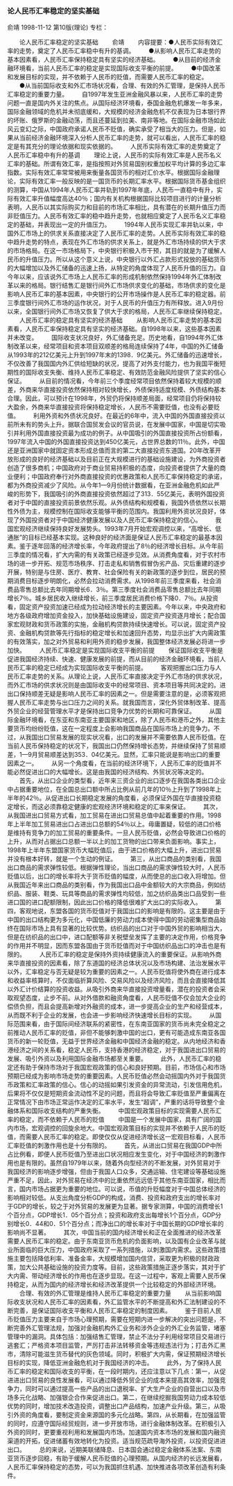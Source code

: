 ### 论人民币汇率稳定的坚实基础
俞靖
1998-11-12
第10版(理论)
专栏：

　　论人民币汇率稳定的坚实基础
　　俞靖
　　内容提要：●人民币实际有效汇率的走势，奠定了人民币汇率稳中有升的基调。
　　●从影响人民币汇率走势的基本因素看，人民币汇率保持稳定具有坚实的经济基础。
　　●从目前的经济金融环境看，当前人民币汇率的稳定是实现国际收支平衡的前提。
　　●中国改革和发展目标的实现，并不依赖于人民币的贬值，而需要人民币汇率的稳定。
　　●从当前国际收支和外汇市场状况看，合理、有效的外汇管理，是保持人民币汇率稳定的重要力量。
　　自1997年发生亚洲金融风暴以来，人民币汇率的走势问题一直是国内外关注的焦点。从国际经济环境看，泰国金融危机爆发一年多来，国际金融领域的危机并未彻底缓和，大规模的经济金融危机不仅表现为日本银行界的坏账、俄罗斯的金融动荡，而且还蔓延到拉美、南非等地。在国际金融市场如此风云变幻之际，中国政府承诺人民币不贬值，确实承受了相当大的压力。但是，如果从当前经济金融环境深入分析人民币汇率的走势，就可以看出，人民币汇率的稳定是有其充分的理论依据和现实依据的。
　　人民币实际有效汇率的走势奠定了人民币汇率稳中有升的基调
　　理论上说，人民币的实际有效汇率是人民币名义汇率的基础。所谓有效汇率，是指按照对外贸易国别权重加权平均计算的多边汇率指数。实际有效汇率常常被用来衡量各国货币的相对汇价水平。根据国际金融理论，实际有效汇率一般反映的是一国货币的长期汇率水平。根据国际货币基金组织的测算，中国从1994年人民币汇率并轨到1997年年底，人民币一直稳中有升，实际有效汇率升值幅度高达40％；国内有关机构根据国际比较项目进行的计量分析表明，人民币以其实际购买力和目前的市场汇率相比，具有潜在的长期升值压力而非贬值压力。人民币有效汇率的稳中趋升走势，也就相应奠定了人民币名义汇率稳定的基础，并表现出一定的升值压力。
　　1994年人民币实现汇率并轨以来，中国外汇市场上的供求关系直接决定了人民币汇率的走势。人民币实际有效汇率的稳中趋升走势的特点，表现在外汇市场的供求关系上，就是外汇市场持续的供大于求的市场格局。在这一市场格局下，中央银行积极入市干预，其目的就是为了缓解人民币的升值压力。所以从这个意义上说，中央银行以外汇占款形式投放的基础货币的大幅增加以及外汇储备的迅速上扬，从特定的角度体现了人民币升值的压力。自今年以来，应该说外汇市场上人民币汇率的形成机制依然保持1994年外汇体制改革以来的格局。银行结售汇是银行间外汇市场供求变化的基础，市场供求的变化是影响人民币汇率的基本因素，中央银行的公开市场操作是人民币汇率的稳定器。前三季度银行间外汇市场的运作状况，对于人民币的升值压力有所释放。进入9月份以来，全国银行间外汇市场又恢复了供大于求的格局，人民币汇率继续保持稳定。
　　人民币汇率的稳定具有坚实的经济基础
　　从影响人民币汇率走势的基本因素看，人民币汇率保持稳定具有坚实的经济基础。自1998年以来，这些基本因素并未改变。
　　国际收支状况良好，外汇储备充足。历史地看，自1994年外汇体制改革以来，经常项目和资本项目双顺差的格局连续保持了4年，中国的外汇储备从1993年的212亿美元上升到1997年末的1398．9亿美元。外汇储备的迅速增长，不仅改善了我国国内外汇供给短缺的状况，提高了对外支付能力，也为我国平衡短期性的国际收支失衡、维持人民币汇率稳定、有效防范金融风险提供了坚实的信心保证。
　　从目前的情况看，今年前三个季度经常项目依然保持着较大规模的顺差，外商来华直接投资依然保持相对较快增长，外债保持适度规模、外债结构基本合理。因此，可以预计在1998年，外贸仍将保持顺差局面，经常项目仍将保持较大盈余，外商来华直接投资将保持稳定增长，人民币不需要贬值，也没有必要贬值。
　　利用外资和外债状况良好。在最近的6年中，流入中国的外国直接投资以前所未有的势头上升。据联合国贸发会议的官员说，在发展中国家，中国是切实吸引并利用外国直接投资最为成功的例子。从中国吸引的外国直接投资所占份额看，1997年流入中国的外国直接投资达到450亿美元，占世界总数的11％。此外，中国还是亚洲国家中就固定资本形成总值而言的第二大直接投资东道国。20年改革开放形成的良好的经济基础以及目前正在大规模进行的基础设施建设，为外商投资者创造了很多商机；中国政府对于商业贸易持积极的态度，向投资者提供了大量的商业便利；中国政府奉行对外商直接投资的优惠政策和人民币汇率保持稳定的承诺，都为外商投资减少了风险。从今年1—9月份统计数据看，在亚洲金融危机如此严峻的形势下，我国吸引的外商直接投资依然超过了313．55亿美元，表明外国投资者对于中国的直接投资前景依然乐观。从外债结构和规模看，我国外债依然以长期性外债为主，规模控制在国际收支能够平衡的范围内。我国利用外资状况良好，体现了外国投资者对于中国经济健康发展以及人民币汇率保持稳定的信心。
　　我国宏观经济继续保持良好发展势头。1993年7月开始宏观调控以来，“高增长、低通胀”的目标已经基本实现。这种良好的经济面是保证人民币汇率稳定的最基本因素。鉴于逐年回落的经济增长率，今年政府提出了8％的经济增长目标。从今年前三季度的情况看，扩大内需的有关政策已经逐步见效。从消费角度看，对于农村市场的进一步开拓、规范市场秩序、打击走私和销售假冒伪劣产品、灾后重建的逐步开展，特别是与住房、医疗、教育、社会保险有关的新政策的逐步到位，居民的预期消费目标逐步明朗化，必然会拉动消费需求。从1998年前三季度来看，社会消费品零售总额比去年同期增长6．3％。第三季度社会消费品零售总额比去年同期增长7％。城乡居民收入继续增长，前三季度居民消费价格下降0．7％。从投资看，固定资产投资加速已经成为拉动经济增长的主要因素。今年以来，中央政府和地方各级政府增加资金投入，加快基础设施建设，固定资产投资逐月增长；配合国家宏观财政和货币政策的实施，金融机构贷款持续快速增长。可以说，固定资产投资、金融机构贷款等先行指标的稳定增长和加速回升态势，均显示出扩大内需政策的有效落实，加之对外贸易和利用外资的稳步发展，我国整体经济发展必将进一步加快。
　　人民币汇率稳定是实现国际收支平衡的前提
　　保证国际收支平衡是促进我国经济持续、快速、健康发展的前提，而从目前的经济金融环境看，当前人民币汇率的稳定已经成为实现国际收支平衡的前提。
　　客观把握出口压力与人民币汇率走势的关系。从理论上说，人民币汇率直接决定于外汇市场的供求状况，而外汇市场的供求状况则是由国际收支中的经常项目、资本项目等共同决定的。进出口保持顺差无疑是影响人民币汇率的因素之一。但是需要注意的是，必须客观把握人民币汇率走势与出口压力之间的关系。就我国而言，深化外贸体制改革、提高外贸企业的经营管理水平才是保持出口竞争力优势的长期和可靠保证。
　　从国际金融环境看，在东亚和东南亚主要国家和地区，除了人民币和港币之外，其他主要货币均纷纷贬值，这在一定程度上会影响我国商品在国际市场上的竞争力。不过，从我国出口贸易发展的现实状况看，出口的发展并不需要依靠人民币贬值。在当前人民币保持稳定的状况下，我国出口仍然保持增长态势，并继续保持了贸易顺差，1—9月贸易顺差达到353．04亿美元。显然，汇率只能说是影响出口的重要因素之一。
　　从另一个角度看，在当前的经济环境下，人民币汇率的贬值并不能必然促进出口的大幅增长。这是由我国的经济结构、外贸状况等决定的。
　　首先，从出口企业的类型看，近年来三资企业的出口逐步在我国各类出口企业中占据重要地位，在全国总出口额中所占比例从前几年的10％上升到了1998年上半年的42％。从促进出口长期稳定发展的角度看，必须保证外国在华直接投资稳定增长，而这必须靠稳定健康的宏观经济环境和稳定的汇率来保证。
　　其次，从我国进出口贸易方式看，加工贸易在进出口贸易总值中起着重要的作用。1998年上半年加工贸易进出口占进出口总额的54％以上。毋庸置疑，较低的进口价格是维持有竞争力的加工贸易的重要条件。一旦人民币贬值，必然会导致进口价格的上升，从而对占据出口总额一半以上的加工货物的出口带来负面影响。事实上，1998年上半年东盟国家货币大幅贬值后，由于进口价格的大幅上升，进出口贸易并没有根本好转，就是一个生动的例证。
　　第三，从出口商品的类别看，我国出口商品的需求弹性较低。根据弹性理论，当出口商品的需求弹性较大时，人民币贬值以后，出口的增长率将大于货币贬值的幅度，从而使总的出口收入将增加。但从我国近年来出口商品的类别看，作为我国出口品中金额较大的大宗商品，例如纺织品、服装、鞋类、玩具等商品的需求弹性均较低，加之纺织品类出口品受到一些进口国的进口配额限制，因此出口价格的降低很难扩大出口的实际收入。
　　第四，客观地说，东盟各国的货币贬值对于我国出口的影响是有限的。这主要是由于中国的出口结构更为多元化，中国低廉的劳动力成本使得中国的劳动密集型商品始终在国际市场上具有显著的比较优势。纺织品的出口对于中国外贸的影响相当大，但是在纺织品的出口中，进口配额等非关税壁垒发挥了主要的决定作用，价格竞争的作用并不明显，因而东盟各国由于货币贬值而对于中国纺织品出口的冲击也是有限的。
　　人民币汇率的稳定是保持外资持续健康流入的重要保证。从影响外商来华直接投资的因素看，除了东道国的经济总体状况以及市场构建、法治发展水平以外，汇率稳定与否无疑是较为重要的因素之一。人民币贬值将使外商在进行成本和收益率核算时，不仅面临折算风险、交易风险以及经济风险，而且会直接降低其以外汇计价结算的投资收益。从吸引外商来华直接投资增量看，潜在的投资者会采取观望态度，止步不前。从对外借款和融资角度看，人民币贬值不仅会加大企业的偿债负担，而且会提高新增对外融资的成本，进一步提高企业的生产和经营成本，从而既不利于企业的发展，也会进一步影响经济快速增长目标的实现。
　　从国际范围来看，由于国际间经济联系的紧密性，在东南亚国家的货币尚未完全稳定之前推动人民币汇率的贬值，非但不能够刺激中国的出口，更有可能造成东南亚各国货币的新一轮贬值，无益于世界经济金融和中国经济金融的稳定。从内地经济和香港经济之间的关系看，稳定人民币，支持香港的经济稳定，对于我国进出口贸易的发展、吸引外资以及利用国际金融市场都至关重要。
　　此外，人民币汇率的稳定还有助于保持市场对于我国宏观政策的信心和良好预期。目前，市场信心和市场预期已经成为影响市场走势的重要因素。人民币贬值必然会动摇国内外对于我国货币政策和汇率政策的信心。信心的动摇如果引发资金的异常流动，引发信用危机，后果将不仅仅是短期资金流动性不足的问题，而且将会导致汇率贬值至严重偏离在正常情况下由市场正常运作决定的汇率水平，发生“超调”，严重的话将导致整个金融体系和国际收支结构的严重失衡。
　　中国宏观政策目标的实现需要人民币汇率的稳定，而不依赖于人民币的贬值
　　中国是一个发展中国家，具有广阔的国内市场，宏观调控的回旋余地大。中国宏观政策目标的实现并不依赖于人民币的贬值，而需要人民币汇率的稳定。即使仅仅从促进经济增长这一宏观目标看，人民币汇率贬值的刺激作用也是十分有限的。
　　首先，从进出口贸易在我国GDP中所占比例看，即便人民币贬值乃至进出口状况相应发生变化，对于中国经济的刺激作用也是有限的。虽然自1979年以来，随着外向型经济的不断发展，对外贸易对于我国经济的影响逐步增强，但由于我国人口众多，交通运输、住宅建设等基础设施严重不足，因此，对外贸易在经济中的比重依然远远低于其他东南亚国家，相比而言，国内市场占据更为重要的地位。可以说，币值的升贬幅度对于中国总体经济的影响相对较低。从支出角度分析GDP的构成，消费、投资和政府支出的增长率对于GDP的增长，较之于对外贸易的发展更为显著。据专家测算，中国的消费增长1个百分点，GDP增长1．05个百分点；投资和政府支出每增长1个百分点，GDP分别增长0．44和0．51个百分点；而净出口的增长率对于中国长期的GDP增长率的影响尚不显著。
　　其次，中国当前的国内经济增长和正在全面推进的经济改革需要人民币汇率的稳定。由于东南亚货币危机的负面影响，以及国有企业改革与就业所面临的巨大压力，中国政府采取了一系列措施，以刺激国内需求。这些政策措施主要包括降低利率、准备金率，大规模增加国内信贷，采取更为积极的财政政策，加大公共基础设施的投资力度等。目前，这些政策措施正逐步落实，其对于扩大内需、带动经济增长的作用也在逐步显现。在这一过程中，客观上需要人民币保持稳定，从而为国内的经济增长和经济改革提供一个比较稳定的外部经济环境。
　　合理、有效的外汇管理是维持人民币汇率稳定的重要力量
　　从当前影响国际收支状况和人民币汇率的因素看，外汇监管水平的不断提高和外汇法制建设的不断完善，是保证国际收支平衡和人民币汇率稳定的制度因素。
　　鉴于目前人民币贬值压力主要来自于市场心理预期，需要在短期内进一步解决的突出问题是，不断完善外汇管理法规，加强对金融机构外汇业务和涉外企业的外汇业务监管，堵塞管理中的漏洞。具体包括：加强结售汇管理，禁止不法分子利用经常项目交易进行逃套汇；严格资本项目监管，严厉打击非法转移资金等违规违法行为；打击外汇黑市，清除可能滋生货币替代的灰色领域。同时，积极扩大内需，保证预期经济增长目标的实现，降低亚洲金融危机对于我国经济的冲击。
　　此外，为了保持人民币汇率的稳定和国际收支的平衡，在一段时期内，还应注意以下几点：第一，从促进进出口贸易的良性发展看，可以通过降低外贸企业的成本来提高其效率，加强竞争力，同时可以通过提高一些产品的出口退税率、扩大生产企业的自营出口以及市场多元化战略、加强银企合作来促进出口。第二，在继续挖掘我国劳动力成本较低优势的同时，增加技术改造投资，调整出口产品结构，加速产业升级。第三，从吸引外资的角度看，要制定资金来源国的多元化战略。第四，从长期看，在加强监管的同时，应遵守国际经贸规则，进一步开放市场，进行金融体制改革。在积极引入外资的同时，更要重视利用和发展国内市场。加速国内资本市场的发展和国内融资渠道的开拓，促进储蓄有效地转化为投资。适当规范疏导海外投资，以投资促进进出口。
　　总的来说，近期美联储降息、日本国会通过稳定金融体系法案、东南亚货币逐步回稳，有助于缓解人民币贬值的心理预期。从国内经济的长远发展看，人民币汇率保持稳定的态势，可以为我国抓住机遇、加快推进各项改革创造有利条件。
